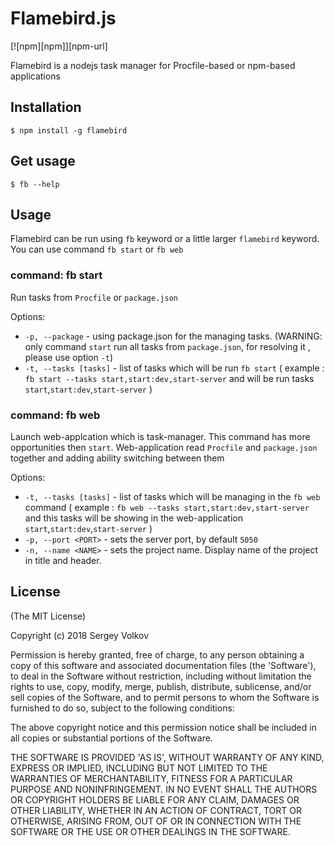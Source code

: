 # Flamebird.js

[![npm][npm]][npm-url]

Flamebird is a nodejs task manager for Procfile-based or npm-based applications

## Installation

    $ npm install -g flamebird

## Get usage

    $ fb --help

## Usage

Flamebird can be run using `fb` keyword or a little larger `flamebird` keyword.
You can use command `fb start` or `fb web`

### command: fb start

Run tasks from `Procfile` or `package.json` 

Options:
- `-p, --package` - using package.json for the managing tasks. (WARNING: only command `start` run all tasks from `package.json`, for resolving it , please use option `-t`)
- `-t, --tasks [tasks]` - list of tasks which will be run `fb start` ( example : `fb start --tasks start,start:dev,start-server` and will be run tasks `start`,`start:dev`,`start-server` )

### command: fb web

Launch web-applcation which is task-manager. This command has more opportunities then `start`. Web-application read `Procfile` and `package.json` together and adding ability switching between them

Options:
- `-t, --tasks [tasks]` - list of tasks which will be managing in the `fb web` command ( example : `fb web --tasks start,start:dev,start-server` and this tasks will be showing in the web-application `start`,`start:dev`,`start-server` )
- `-p, --port <PORT>` - sets the server port, by default `5050`
- `-n, --name <NAME>` - sets the project name. Display name of the project in title and header.



## License

(The MIT License)

Copyright (c) 2018 Sergey Volkov

Permission is hereby granted, free of charge, to any person obtaining
a copy of this software and associated documentation files (the
'Software'), to deal in the Software without restriction, including
without limitation the rights to use, copy, modify, merge, publish,
distribute, sublicense, and/or sell copies of the Software, and to
permit persons to whom the Software is furnished to do so, subject to
the following conditions:

The above copyright notice and this permission notice shall be
included in all copies or substantial portions of the Software.

THE SOFTWARE IS PROVIDED 'AS IS', WITHOUT WARRANTY OF ANY KIND,
EXPRESS OR IMPLIED, INCLUDING BUT NOT LIMITED TO THE WARRANTIES OF
MERCHANTABILITY, FITNESS FOR A PARTICULAR PURPOSE AND NONINFRINGEMENT.
IN NO EVENT SHALL THE AUTHORS OR COPYRIGHT HOLDERS BE LIABLE FOR ANY
CLAIM, DAMAGES OR OTHER LIABILITY, WHETHER IN AN ACTION OF CONTRACT,
TORT OR OTHERWISE, ARISING FROM, OUT OF OR IN CONNECTION WITH THE
SOFTWARE OR THE USE OR OTHER DEALINGS IN THE SOFTWARE.
